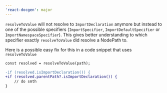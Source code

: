 ```yaml
---
'react-docgen': major
---
```


`resolveToValue` will not resolve to `ImportDeclaration` anymore but instead to
one of the possible specifiers (`ImportSpecifier`, `ImportDefaultSpecifier` or
`ImportNamespaceSpecifier`). This gives better understanding to which specifier
exactly `resolveToValue` did resolve a NodePath to.

Here is a possible easy fix for this in a code snippet that uses
`resolveToValue`

```diff
const resolved = resolveToValue(path);

-if (resolved.isImportDeclaration()) {
+if (resolved.parentPath?.isImportDeclaration()) {
    // do smth
}
```
